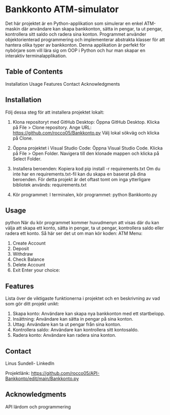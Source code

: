# Bankkonto ATM-simulator
Det här projektet är en Python-applikation som simulerar en enkel ATM-maskin där användare kan skapa bankkonton, sätta in pengar, ta ut pengar, kontrollera sitt saldo och radera sina konton. Programmet använder objektorienterad programmering och implementerar abstrakta klasser för att hantera olika typer av bankkonton. Denna applikation är perfekt för nybörjare som vill lära sig om OOP i Python och hur man skapar en interaktiv terminalapplikation.

## Table of Contents
Installation
Usage
Features
Contact
Acknowledgments

## Installation
Följ dessa steg för att installera projektet lokalt:
1. Klona repositoryt med GitHub Desktop:
Öppna GitHub Desktop.
Klicka på File > Clone repository.
Ange URL: https://github.com/rocco05/Bankkonto.py
Välj lokal sökväg och klicka på Clone.

2. Öppna projektet i Visual Studio Code:
Öppna Visual Studio Code.
Klicka på File > Open Folder.
Navigera till den klonade mappen och klicka på Select Folder.

3. Installera beroenden:
Kopiera kod
pip install -r requirements.txt
Om du inte har en requirements.txt-fil kan du skapa en baserat på dina beroenden. För detta projekt är det oftast tomt om inga ytterligare bibliotek används:
requirements.txt

4. Kör programmet:
I terminalen, kör programmet:
python Bankkonto.py

## Usage
python
När du kör programmet kommer huvudmenyn att visas där du kan välja att skapa ett konto, sätta in pengar, ta ut pengar, kontrollera saldo eller radera ett konto.
Så här ser det ut om man kör koden:
ATM Menu:
1. Create Account
2. Deposit
3. Withdraw
4. Check Balance
5. Delete Account
6. Exit
Enter your choice:

## Features
Lista över de viktigaste funktionerna i projektet och en beskrivning av vad som gör ditt projekt unikt:
1. Skapa konto: Användare kan skapa nya bankkonton med ett startbelopp.
2. Insättning: Användare kan sätta in pengar på sina konton.
3. Uttag: Användare kan ta ut pengar från sina konton.
4. Kontrollera saldo: Användare kan kontrollera sitt kontosaldo.
5. Radera konto: Användare kan radera sina konton.


## Contact
Linus Sundell- LinkedIn 

Projektlänk: https://github.com/rocco05/API-Bankkonto/edit/main/Bankkonto.py

## Acknowledgments
API lärdom och programmering
